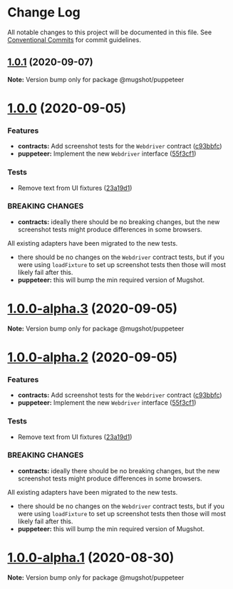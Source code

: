 # Change Log

All notable changes to this project will be documented in this file.
See [Conventional Commits](https://conventionalcommits.org) for commit guidelines.

## [1.0.1](https://github.com/NiGhTTraX/mugshot/compare/@mugshot/puppeteer@1.0.0...@mugshot/puppeteer@1.0.1) (2020-09-07)

**Note:** Version bump only for package @mugshot/puppeteer





# [1.0.0](https://github.com/NiGhTTraX/mugshot/compare/@mugshot/puppeteer@1.0.0-alpha.1...@mugshot/puppeteer@1.0.0) (2020-09-05)


### Features

* **contracts:** Add screenshot tests for the `Webdriver` contract ([c93bbfc](https://github.com/NiGhTTraX/mugshot/commit/c93bbfc))
* **puppeteer:** Implement the new `Webdriver` interface ([55f3cf1](https://github.com/NiGhTTraX/mugshot/commit/55f3cf1))


### Tests

* Remove text from UI fixtures ([23a19d1](https://github.com/NiGhTTraX/mugshot/commit/23a19d1))


### BREAKING CHANGES

* **contracts:** ideally there should be no breaking changes, but the
new screenshot tests might produce differences in some browsers.

All existing adapters have been migrated to the new tests.
* there should be no changes on the `Webdriver` contract
tests, but if you were using `loadFixture` to set up screenshot tests
then those will most likely fail after this.
* **puppeteer:** this will bump the min required version of Mugshot.





# [1.0.0-alpha.3](https://github.com/NiGhTTraX/mugshot/compare/@mugshot/puppeteer@1.0.0-alpha.2...@mugshot/puppeteer@1.0.0-alpha.3) (2020-09-05)

**Note:** Version bump only for package @mugshot/puppeteer





# [1.0.0-alpha.2](https://github.com/NiGhTTraX/mugshot/compare/@mugshot/puppeteer@1.0.0-alpha.1...@mugshot/puppeteer@1.0.0-alpha.2) (2020-09-05)


### Features

* **contracts:** Add screenshot tests for the `Webdriver` contract ([c93bbfc](https://github.com/NiGhTTraX/mugshot/commit/c93bbfc))
* **puppeteer:** Implement the new `Webdriver` interface ([55f3cf1](https://github.com/NiGhTTraX/mugshot/commit/55f3cf1))


### Tests

* Remove text from UI fixtures ([23a19d1](https://github.com/NiGhTTraX/mugshot/commit/23a19d1))


### BREAKING CHANGES

* **contracts:** ideally there should be no breaking changes, but the
new screenshot tests might produce differences in some browsers.

All existing adapters have been migrated to the new tests.
* there should be no changes on the `Webdriver` contract
tests, but if you were using `loadFixture` to set up screenshot tests
then those will most likely fail after this.
* **puppeteer:** this will bump the min required version of Mugshot.





# [1.0.0-alpha.1](https://github.com/NiGhTTraX/mugshot/compare/@mugshot/puppeteer@1.0.0-alpha.0...@mugshot/puppeteer@1.0.0-alpha.1) (2020-08-30)

**Note:** Version bump only for package @mugshot/puppeteer
